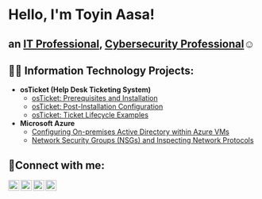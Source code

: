 <h1>Hello, I'm Toyin Aasa!
 <h2> an <a href="https://linkedin.com/in/adeolu-aasa-687351178">IT Professional</a>, <a href="https://linkedin.com/in/adeolu-aasa-687351178">Cybersecurity Professional</a>☺</h1> 

<h2>👨‍💻 Information Technology Projects:</h2>

- <b>osTicket (Help Desk Ticketing System)</b>
  - [osTicket: Prerequisites and Installation](https://github.com/aasatoyin/osticket-prereqs)
  - [osTicket: Post-Installation Configuration](https://github.com/aasatoyin/post-install-config)
  - [osTicket: Ticket Lifecycle Examples](https://github.com/aasatoyin/ticket-lifecycle)
- <b>Microsoft Azure</b>
  - [Configuring On-premises Active Directory within Azure VMs](https://github.com/aasatoyin/configure-ad)
  - [Network Security Groups (NSGs) and Inspecting Network Protocols](https://github.com/aasatoyin/azure-network-protocols)

<h2>🤳Connect with me:</h2>

[<img align="left" alt="aasatoyin | Twitter" width="22px" src="https://cdn.jsdelivr.net/npm/simple-icons@v3/icons/twitter.svg" />][twitter]
[<img align="left" alt="adeolu-aasa-687351178 | LinkedIn" width="22px" src="https://cdn.jsdelivr.net/npm/simple-icons@v3/icons/linkedin.svg" />][linkedin]
[<img align="left" alt="aasa.adeola | Instagram" width="22px" src="https://cdn.jsdelivr.net/npm/simple-icons@v3/icons/instagram.svg" />][instagram]
[<img align="left" alt="aasa.adeola | facebook" width="22px" src="https://cdn.jsdelivr.net/npm/simple-icons@v3/icons/facebook.svg" />][facebook]

[twitter]: https://twitter.com/aasatoyin
[instagram]: https://www.instagram.com/aasa.adeola
[linkedin]: https://linkedin.com/in/adeolu-aasa-687351178
[facebook]: https://www.facebook.com/aasa.adeola
